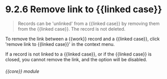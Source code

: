 # 9.2.6    Remove link to {{linked case}}

> Records can be 'unlinked' from a {{linked case}} by removing them from the {{linked case}}. The record is not deleted. 

To remove the link between a {{work}} record and a {{linked case}}, click 'remove link to {{linked case}}' in the context menu.

If a record is not linked to a {{linked case}}, or if the {{linked case}} is closed, you cannot remove the link, and the option will be disabled. 

###### {{core}} module

